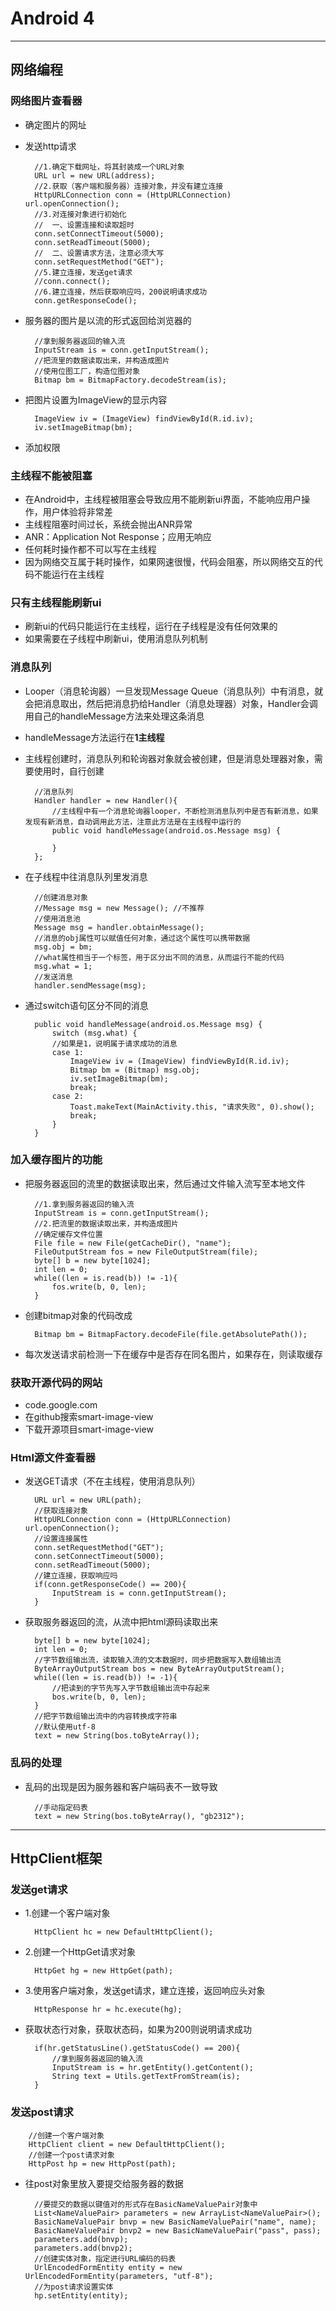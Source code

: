 # Android 4  
<hr>  
  
## 网络编程

### 网络图片查看器
* 确定图片的网址
* 发送http请求
		
		//1.确定下载网址，将其封装成一个URL对象
    	URL url = new URL(address);
    	//2.获取（客户端和服务器）连接对象，并没有建立连接
    	HttpURLConnection conn = (HttpURLConnection) url.openConnection();
		//3.对连接对象进行初始化
    	//  一、设置连接和读取超时
    	conn.setConnectTimeout(5000);
    	conn.setReadTimeout(5000);
    	//	二、设置请求方法，注意必须大写
    	conn.setRequestMethod("GET");
    	//5.建立连接，发送get请求
		//conn.connect();
    	//6.建立连接，然后获取响应吗，200说明请求成功
    	conn.getResponseCode();
* 服务器的图片是以流的形式返回给浏览器的 

    	//拿到服务器返回的输入流
    	InputStream is = conn.getInputStream();
    	//把流里的数据读取出来，并构造成图片
		//使用位图工厂，构造位图对象
    	Bitmap bm = BitmapFactory.decodeStream(is);
* 把图片设置为ImageView的显示内容

		ImageView iv = (ImageView) findViewById(R.id.iv);
		iv.setImageBitmap(bm);   

* 添加权限
  
### 主线程不能被阻塞
* 在Android中，主线程被阻塞会导致应用不能刷新ui界面，不能响应用户操作，用户体验将非常差
* 主线程阻塞时间过长，系统会抛出ANR异常
* ANR：Application Not Response；应用无响应
* 任何耗时操作都不可以写在主线程
* 因为网络交互属于耗时操作，如果网速很慢，代码会阻塞，所以网络交互的代码不能运行在主线程

### 只有主线程能刷新ui
* 刷新ui的代码只能运行在主线程，运行在子线程是没有任何效果的
* 如果需要在子线程中刷新ui，使用消息队列机制  
  
### 消息队列
* Looper（消息轮询器）一旦发现Message Queue（消息队列）中有消息，就会把消息取出，然后把消息扔给Handler（消息处理器）对象，Handler会调用自己的handleMessage方法来处理这条消息
* handleMessage方法运行在**1主线程**
* 主线程创建时，消息队列和轮询器对象就会被创建，但是消息处理器对象，需要使用时，自行创建

		//消息队列
		Handler handler = new Handler(){
			//主线程中有一个消息轮询器looper，不断检测消息队列中是否有新消息，如果发现有新消息，自动调用此方法，注意此方法是在主线程中运行的
			public void handleMessage(android.os.Message msg) {
		
			}
		};
* 在子线程中往消息队列里发消息

		//创建消息对象
		//Message msg = new Message(); //不推荐
		//使用消息池
		Message msg = handler.obtainMessage();
    	//消息的obj属性可以赋值任何对象，通过这个属性可以携带数据
		msg.obj = bm;
    	//what属性相当于一个标签，用于区分出不同的消息，从而运行不能的代码
		msg.what = 1;
    	//发送消息
    	handler.sendMessage(msg);
* 通过switch语句区分不同的消息

		public void handleMessage(android.os.Message msg) {
			switch (msg.what) {
			//如果是1，说明属于请求成功的消息
			case 1:
				ImageView iv = (ImageView) findViewById(R.id.iv);
				Bitmap bm = (Bitmap) msg.obj;
				iv.setImageBitmap(bm);
				break;
			case 2:
				Toast.makeText(MainActivity.this, "请求失败", 0).show();
				break;
			}		
		}
### 加入缓存图片的功能
* 把服务器返回的流里的数据读取出来，然后通过文件输入流写至本地文件

		//1.拿到服务器返回的输入流
	    InputStream is = conn.getInputStream();
	    //2.把流里的数据读取出来，并构造成图片
	    //确定缓存文件位置
		File file = new File(getCacheDir(), "name");
	    FileOutputStream fos = new FileOutputStream(file);
	    byte[] b = new byte[1024];
	    int len = 0;
	    while((len = is.read(b)) != -1){
	    	fos.write(b, 0, len);
	    }
* 创建bitmap对象的代码改成

		Bitmap bm = BitmapFactory.decodeFile(file.getAbsolutePath());
* 每次发送请求前检测一下在缓存中是否存在同名图片，如果存在，则读取缓存
  
### 获取开源代码的网站
* code.google.com
* 在github搜索smart-image-view
* 下载开源项目smart-image-view  
  
### Html源文件查看器
* 发送GET请求（不在主线程，使用消息队列）

		URL url = new URL(path);
		//获取连接对象
		HttpURLConnection conn = (HttpURLConnection) url.openConnection();
		//设置连接属性
		conn.setRequestMethod("GET");
		conn.setConnectTimeout(5000);
		conn.setReadTimeout(5000);
		//建立连接，获取响应吗
		if(conn.getResponseCode() == 200){
			InputStream is = conn.getInputStream();
		}
* 获取服务器返回的流，从流中把html源码读取出来

		byte[] b = new byte[1024];
		int len = 0;
		//字节数组输出流，读取输入流的文本数据时，同步把数据写入数组输出流
		ByteArrayOutputStream bos = new ByteArrayOutputStream();
		while((len = is.read(b)) != -1){
			//把读到的字节先写入字节数组输出流中存起来
			bos.write(b, 0, len);
		}
		//把字节数组输出流中的内容转换成字符串
		//默认使用utf-8
		text = new String(bos.toByteArray());  
  
### 乱码的处理
* 乱码的出现是因为服务器和客户端码表不一致导致
		
		//手动指定码表
		text = new String(bos.toByteArray(), "gb2312");    

---
  
## HttpClient框架
### 发送get请求  

* 1.创建一个客户端对象

		HttpClient hc = new DefaultHttpClient();

* 2.创建一个HttpGet请求对象

		HttpGet hg = new HttpGet(path);

* 3.使用客户端对象，发送get请求，建立连接，返回响应头对象

		HttpResponse hr = hc.execute(hg);

* 获取状态行对象，获取状态码，如果为200则说明请求成功

		if(hr.getStatusLine().getStatusCode() == 200){
			//拿到服务器返回的输入流
			InputStream is = hr.getEntity().getContent();
			String text = Utils.getTextFromStream(is);
		}

### 发送post请求

		//创建一个客户端对象
		HttpClient client = new DefaultHttpClient();
		//创建一个post请求对象
		HttpPost hp = new HttpPost(path);

* 往post对象里放入要提交给服务器的数据
	
		//要提交的数据以键值对的形式存在BasicNameValuePair对象中
		List<NameValuePair> parameters = new ArrayList<NameValuePair>();
		BasicNameValuePair bnvp = new BasicNameValuePair("name", name);
		BasicNameValuePair bnvp2 = new BasicNameValuePair("pass", pass);
		parameters.add(bnvp);
		parameters.add(bnvp2);
		//创建实体对象，指定进行URL编码的码表
		UrlEncodedFormEntity entity = new UrlEncodedFormEntity(parameters, "utf-8");
		//为post请求设置实体
		hp.setEntity(entity);  
  
